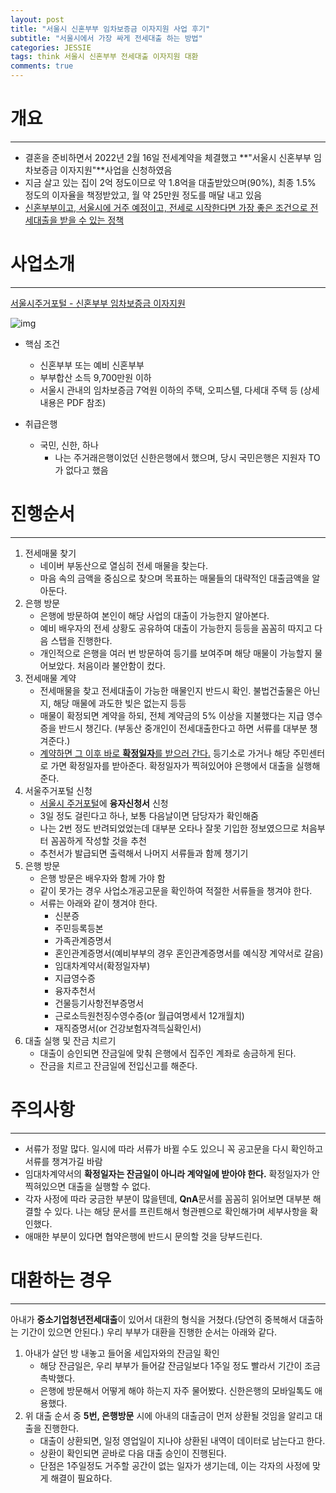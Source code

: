 ```yaml
---  
layout: post  
title: "서울시 신혼부부 임차보증금 이자지원 사업 후기"
subtitle: "서울시에서 가장 싸게 전세대출 하는 방법"  
categories: JESSIE
tags: think 서울시 신혼부부 전세대출 이자지원 대환
comments: true 
---  
```


# 개요
---
- 결혼을 준비하면서 2022년 2월 16일 전세계약을 체결했고 **"서울시 신혼부부 임차보증금 이자지원"**사업을 신청하였음
- 지금 살고 있는 집이 2억 정도이므로 약 1.8억을 대출받았으며(90%),  최종 1.5% 정도의 이자율을 책정받았고, 월 약 25만원 정도를 매달 내고 있음
- <u>신혼부부이고, 서울시에 거주 예정이고, 전세로 시작한다면 가장 좋은 조건으로 전세대출을 받을 수 있는 정책 </u>

# 사업소개
---
[서울시주거포털 - 신혼부부 임차보증금 이자지원](https://housing.seoul.go.kr/site/main/content/sh01_0400800)

![img](https://sangminje.github.io/assets/img/loan/img1.png)
<!-- ![img](../assets/img/loan/img1.png) -->

- 핵심 조건
    - 신혼부부 또는 예비 신혼부부
    - 부부합산 소득 9,700만원 이하
    - 서울시 관내의 임차보증금 7억원 이하의 주택, 오피스텔, 다세대 주택 등 (상세 내용은 PDF 참조)

- 취급은행
    - 국민, 신한, 하나
        - 나는 주거래은행이었던 신한은행에서 했으며, 당시 국민은행은 지원자 TO가 없다고 했음


# 진행순서
---
1. 전세매물 찾기
    - 네이버 부동산으로 열심히 전세 매물을 찾는다.
    - 마음 속의 금액을 중심으로 찾으며 목표하는 매물들의 대략적인 대출금액을 알아둔다.
2. 은행 방문
    - 은행에 방문하여 본인이 해당 사업의 대출이 가능한지 알아본다.
    - 예비 배우자의 전세 상황도 공유하여 대출이 가능한지 등등을 꼼꼼히 따지고 다음 스탭을 진행한다.
    - 개인적으로 은행을 여러 번 방문하여 등기를 보여주며 해당 매물이 가능할지 물어보았다. 처음이라 불안함이 컸다.
3. 전세매물 계약
    - 전세매물을 찾고 전세대출이 가능한 매물인지 반드시 확인. 불법건출물은 아닌지, 해당 매물에 과도한 빚은 없는지 등등
    - 매물이 확정되면 계약을 하되, 전체 계약금의 5% 이상을 지불했다는 지급 영수증을 반드시 챙긴다. (부동산 중개인이 전세대출한다고 하면 서류를 대부분 챙겨준다.)
    - <u> 계약하면 그 이후 바로 **확정일자**를 받으러 간다.</u> 등기소로 가거나 해당 주민센터로 가면 확정일자를 받아준다. 확정일자가 찍혀있어야 은행에서 대출을 실행해준다.
4. 서울주거포털 신청
    - [서울시 주거포털](https://housing.seoul.go.kr/)에 **융자신청서** 신청
    - 3일 정도 걸린다고 하나, 보통 다음날이면 담당자가 확인해줌
    - 나는 2번 정도 반려되었었는데 대부분 오타나 잘못 기입한 정보였으므로 처음부터 꼼꼼하게 작성할 것을 추천
    - 추천서가 발급되면 출력해서 나머지 서류들과 함께 챙기기
5. 은행 방문
    - 은행 방문은 배우자와 함께 가야 함
    - 같이 못가는 경우 사업소개공고문을 확인하여 적절한 서류들을 챙겨야 한다.
    - 서류는 아래와 같이 챙겨야 한다.
        - 신분증
        - 주민등록등본
        - 가족관계증명서
        - 혼인관계증명서(예비부부의 경우 혼인관계증명서를 예식장 계약서로 갈음)
        - 임대차계약서(확정일자부)
        - 지급영수증
        - 융자추천서
        - 건물등기사항전부증명서
        - 근로소득원천징수영수증(or 월급여명세서 12개월치)
        - 재직증명서(or 건강보험자격득실확인서)
6. 대출 실행 및 잔금 치르기
    - 대출이 승인되면 잔금일에 맞춰 은행에서 집주인 계좌로 송금하게 된다.
    - 잔금을 치르고 잔금일에 전입신고를 해준다.


# 주의사항
---
- 서류가 정말 많다. 일시에 따라 서류가 바뀔 수도 있으니 꼭 공고문을 다시 확인하고 서류를 챙겨가길 바람
- 임대차계약서의 **확정일자는 잔금일이 아니라 계약일에 받아야 한다.** 확정일자가 안찍혀있으면 대출을 실행할 수 없다.
- 각자 사정에 따라 궁금한 부분이 많을텐데, **QnA**문서를 꼼꼼히 읽어보면 대부분 해결할 수 있다. 나는 해당 문서를 프린트해서 형관펜으로 확인해가며 세부사항을 확인했다.
- 애매한 부분이 있다면 협약은행에 반드시 문의할 것을 당부드린다.

# 대환하는 경우
---
아내가 **중소기업청년전세대출**이 있어서 대환의 형식을 거쳤다.(당연히 중복해서 대출하는 기간이 있으면 안된다.) 우리 부부가 대환을 진행한 순서는 아래와 같다.  

1. 아내가 살던 방 내놓고 들어올 세입자와의 잔금일 확인
    - 해당 잔금일은, 우리 부부가 들어갈 잔금일보다 1주일 정도 빨라서 기간이 조금 촉박했다.
    - 은행에 방문해서 어떻게 해야 하는지 자주 물어봤다. 신한은행의 모바일톡도 애용했다.
2. 위 대출 순서 중 **5번, 은행방문** 시에 아내의 대출금이 먼저 상환될 것임을 알리고 대출을 진행한다.
    - 대출이 상환되면, 일정 영업일이 지나야 상환된 내역이 데이터로 남는다고 한다.
    - 상환이 확인되면 곧바로 다음 대출 승인이 진행된다.
    - 단점은 1주일정도 거주할 공간이 없는 일자가 생기는데, 이는 각자의 사정에 맞게 해결이 필요하다.